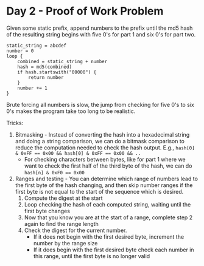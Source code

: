 # Day 2 - Proof of Work Problem
Given some static prefix, append numbers to the prefix until the md5 hash of the resulting string begins
with five 0's for part 1 and six 0's for part two.
```
static_string = abcdef
number = 0
loop {
    combined = static_string + number
    hash = md5(combined)
    if hash.startswith("00000") {
        return number
    }
    number += 1
}
```

Brute forcing all numbers is slow, the jump from checking for five 0's to six 0's makes the program
take too long to be realistic.

Tricks:
1. Bitmasking - Instead of converting the hash into a hexadecimal string and doing a string comparison, we can
   do a bitmask comparison to reduce the computation needed to check the hash output. E.g., `hash[0] & 0xFF == 0x00 && hash[0] & 0xFF == 0x00 && ..`
    - For checking characters between bytes, like for part 1 where we want to check the first half of the third byte of the hash, we can do `hash[n] & 0xF0 == 0x00`
2. Ranges and testing - You can determine which range of numbers lead to the first byte of the hash changing, and then skip number ranges if the first byte is not equal
   to the start of the sequence which is desired.
    1. Compute the digest at the start
    2. Loop checking the hash of each computed string, waiting until the first byte changes
    3. Now that you know you are at the start of a range, complete step 2 again to find the range length
    4. Check the digest for the current number.
        - If it does not begin with the first desired byte, increment the number by the range size
        - If it does begin with the first desired byte check each number in this range, until the first byte is no longer valid
